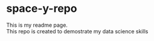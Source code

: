 # space-y-repo
This is my readme page. </br>
This repo is created to demostrate my data science skills
